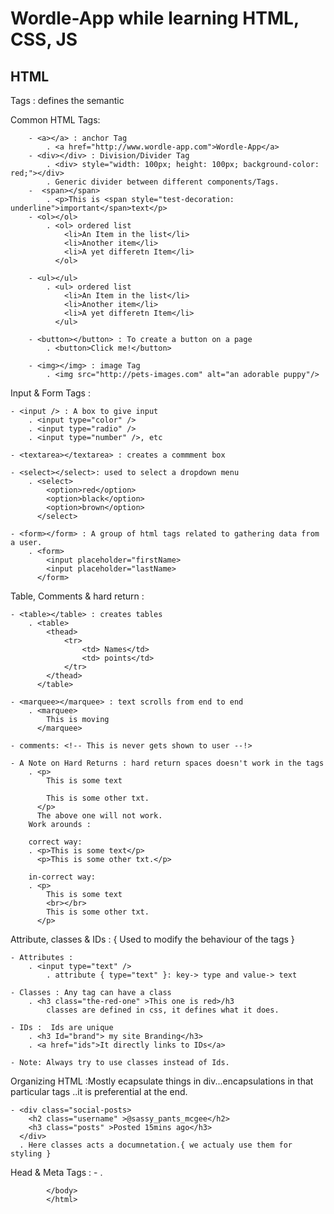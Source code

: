 
# Wordle-App while learning HTML, CSS, JS

## HTML

Tags : defines the semantic

Common HTML Tags: 

        - <a></a> : anchor Tag
            . <a href="http://www.wordle-app.com">Wordle-App</a>
        - <div></div> : Division/Divider Tag
            . <div> style="width: 100px; height: 100px; background-color: red;"></div>
            . Generic divider between different components/Tags.
        -  <span></span>
            . <p>This is <span style="test-decoration: underline">important</span>text</p>
        - <ol></ol>
            . <ol> ordered list 
                <li>An Item in the list</li>
                <li>Another item</li>
                <li>A yet differetn Item</li>
              </ol>

        - <ul></ul>
            . <ul> ordered list 
                <li>An Item in the list</li>
                <li>Another item</li>
                <li>A yet differetn Item</li>
              </ul>

        - <button></button> : To create a button on a page
            . <button>Click me!</button>
        
        - <img></img> : image Tag
            . <img src="http://pets-images.com" alt="an adorable puppy"/>


Input & Form Tags : 

    - <input /> : A box to give input 
        . <input type="color" />
        . <input type="radio" />
        . <input type="number" />, etc

    - <textarea></textarea> : creates a commment box 
    
    - <select></select>: used to select a dropdown menu
        . <select>
            <option>red</option>
            <option>black</option>
            <option>brown</option>
          </select>

    - <form></form> : A group of html tags related to gathering data from a user.
        . <form>
            <input placeholder="firstName>
            <input placeholder="lastName>            
          </form>


Table, Comments & hard return :

    - <table></table> : creates tables
        . <table>
            <thead>
                <tr>
                    <td> Names</td>
                    <td> points</td>
                </tr>
            </thead>
          </table>

    - <marquee></marquee> : text scrolls from end to end
        . <marquee>
            This is moving 
          </marquee>

    - comments: <!-- This is never gets shown to user --!>

    - A Note on Hard Returns : hard return spaces doesn't work in the tags
        . <p>
            This is some text

            This is some other txt.
          </p>
          The above one will not work.
        Work arounds :

        correct way:
        . <p>This is some text</p>
          <p>This is some other txt.</p>

        in-correct way:
        . <p>
            This is some text
            <br></br>
            This is some other txt.
          </p>  

Attribute, classes & IDs : { Used to modify the behaviour of the tags }

    - Attributes : 
        . <input type="text" /> 
            . attribute { type="text" }: key-> type and value-> text
        
    - Classes : Any tag can have a class 
        . <h3 class="the-red-one" >This one is red>/h3
            classes are defined in css, it defines what it does.

    - IDs :  Ids are unique
        . <h3 Id="brand"> my site Branding</h3>
        . <a href="ids">It directly links to IDs</a>

    - Note: Always try to use classes instead of Ids.


Organizing HTML :Mostly ecapsulate things in div...encapsulations in that particular tags ..it is preferential at the end.

    - <div class="social-posts>
        <h2 class="username" >@sassy_pants_mcgee</h2>
        <h3 class="posts" >Posted 15mins ago</h3>
      </div>
      . Here classes acts a documnetation.{ we actualy use them for styling }

Head & Meta Tags :
    - 
        . <!-- <!DOCTYPE html> -->
            <html lang="en">
            <head>
                <meta charset="UTF-8">
                <meta name="viewport" content="width=device-width, initial-scale=1.0">
                <title>Document</title>
            </head>
            <body>
                
            </body>
            </html>
